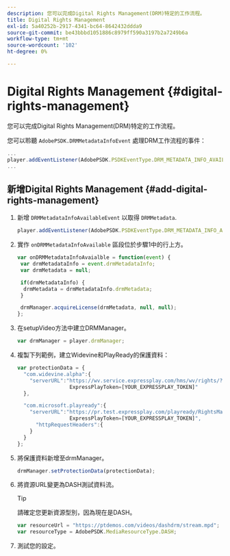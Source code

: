 ```yaml
---
description: 您可以完成Digital Rights Management(DRM)特定的工作流程。
title: Digital Rights Management
exl-id: 5a40252b-2917-4341-bc64-8642432ddda9
source-git-commit: be43bbbd1051886c8979ff590a3197b2a7249b6a
workflow-type: tm+mt
source-wordcount: '102'
ht-degree: 0%

---
```


# Digital Rights Management {#digital-rights-management}

您可以完成Digital Rights Management(DRM)特定的工作流程。

您可以聆聽 `AdobePSDK.DRMMetadataInfoEvent` 處理DRM工作流程的事件：

```js
... 
player.addEventListener(AdobePSDK.PSDKEventType.DRM_METADATA_INFO_AVAILABLE, onDRMMetadataInfoAvailable);
...
```

## 新增Digital Rights Management {#add-digital-rights-management}

1. 新增 `DRMMetadataInfoAvailableEvent` 以取得 `DRMMetadata`.

   ```js
   player.addEventListener(AdobePSDK.PSDKEventType.DRM_METADATA_INFO_AVAILABLE, onDRMMetadataInfoAvaialble);
   ```

1. 實作 `onDRMMetadataInfoAvailable` 區段位於步驟1中的行上方。

   ```js
   var onDRMMetadataInfoAvaialble = function(event) { 
    var drmMetadataInfo = event.drmMetadataInfo; 
    var drmMetadata = null; 
   
    if(drmMetadataInfo) { 
     drmMetadata = drmMetadataInfo.drmMetadata; 
    } 
   
    drmManager.acquireLicense(drmMetadata, null, null); 
   };
   ```

1. 在setupVideo方法中建立DRMManager。

   ```js
   var drmManager = player.drmManager;
   ```

1. 複製下列範例，建立Widevine和PlayReady的保護資料：

   ```js
   var protectionData = { 
     "com.widevine.alpha":{ 
       "serverURL":"https://wv.service.expressplay.com/hms/wv/rights/? 
                    ExpressPlayToken=[YOUR_EXPRESSPLAY_TOKEN]"  
     }, 
   
     "com.microsoft.playready":{ 
       "serverURL":"https://pr.test.expressplay.com/playready/RightsManager.asmx? 
                    ExpressPlayToken=[YOUR_EXPRESSPLAY_TOKEN]", 
         "httpRequestHeaders":{ 
       } 
     } 
   };
   ```

1. 將保護資料新增至drmManager。

   ```js
   drmManager.setProtectionData(protectionData);
   ```

1. 將資源URL變更為DASH測試資料流。

   >[!TIP]
   >
   >請確定您更新資源型別，因為現在是DASH。

   ```js
   var resourceUrl = "https://ptdemos.com/videos/dashdrm/stream.mpd"; 
   var resourceType = AdobePSDK.MediaResourceType.DASH;
   ```

1. 測試您的設定。
